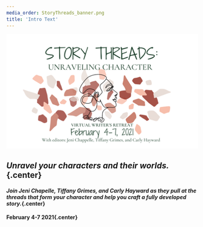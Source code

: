 ```yaml
---
media_order: StoryThreads_banner.png
title: 'Intro Text'
---
```


![Story Threads Logo](StoryThreads_banner.png)

## _Unravel your characters and their worlds._{.center}

#### _Join Jeni Chapelle, Tiffany Grimes, and Carly Hayward as they pull at the threads that form your character and help you craft a fully developed story._{.center}

#### February 4-7 2021{.center}
